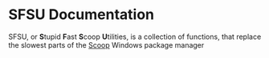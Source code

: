 # SFSU Documentation

SFSU, or **S**tupid **F**ast **S**coop **U**tilities, is a collection of functions, that replace the slowest parts of the [Scoop](https://scoop.sh) Windows package manager
